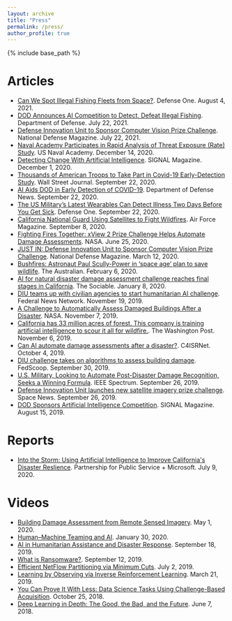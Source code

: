 ```yaml
---
layout: archive
title: "Press"
permalink: /press/
author_profile: true
---
```


{% include base_path %}

Articles
=======
* [Can We Spot Illegal Fishing Fleets from Space?](https://www.defenseone.com/technology/2021/08/can-we-spot-illegal-fishing-fleets-space/184300/). Defense One. August 4, 2021.
* [DOD Announces AI Competition to Detect, Defeat Illegal Fishing](https://www.defense.gov/Explore/News/Article/Article/2703739/dod-announces-ai-competition-to-detect-defeat-illegal-fishing/). Department of Defense. July 22, 2021.
* [Defense Innovation Unit to Sponsor Computer Vision Prize Challenge](https://www.nationaldefensemagazine.org/articles/2020/3/12/defense-innovation-unit-to-sponsor-computer-vision-prize-challenge). National Defense Magazine. July 22, 2021.
* [Naval Academy Participates in Rapid Analysis of Threat Exposure (Rate) Study](https://www.usna.edu/NewsCenter/2020/12/Naval_Academy_Participates_in_Rapid_Analysis_of_Threat_Exposure_Rate_Study.php). US Naval Academy. December 14, 2020.
* [Detecting Change With Artificial Intelligence](https://www.afcea.org/content/detecting-change-artificial-intelligence). SIGNAL Magazine. December 1, 2020.
* [Thousands of American Troops to Take Part in Covid-19 Early-Detection Study](https://www.wsj.com/articles/thousands-of-american-troops-to-take-part-in-covid-19-early-detection-study-11600772402). Wall Street Journal. September 22, 2020.
* [AI Aids DOD in Early Detection of COVID-19](https://www.defense.gov/Explore/News/Article/Article/2356086/ai-aiding-dod-in-early-detection-of-covid-19-say-technologists/). Department of Defense News. September 22, 2020.
* [The US Military’s Latest Wearables Can Detect Illness Two Days Before You Get Sick](https://www.defenseone.com/technology/2020/09/militarys-latest-wearables-can-detect-illness-two-days-you-get-sick/168664/). Defense One. September 22, 2020.
* [California National Guard Using Satellites to Fight Wildfires](https://www.airforcemag.com/california-national-guard-using-satellites-to-fight-wildfires/). Air Force Magazine. September 8, 2020.
* [Fighting Fires Together: xView 2 Prize Challenge Helps Automate Damage Assessments](https://appliedsciences.nasa.gov/our-impact/news/fighting-fires-together-xview-2-prize-challenge-helps-automate-damage-assessments). NASA. June 25, 2020.
* [JUST IN: Defense Innovation Unit to Sponsor Computer Vision Prize Challenge](https://www.nationaldefensemagazine.org/articles/2020/3/12/defense-innovation-unit-to-sponsor-computer-vision-prize-challenge). National Defense Magazine. March 12, 2020.
* [Bushfires: Astronaut Paul Scully-Power in ‘space age’ plan to save wildlife](https://www.theaustralian.com.au/science/bushfires-astronaut-paul-scullypower-in-space-age-plan-to-save-wildlife/news-story/b51795c4612c77213d387c995fa17b9f). The Australian. February 6, 2020.
* [AI for natural disaster damage assessment challenge reaches final stages in California](https://sociable.co/technology/ai-natural-disaster-damage-assessment-california/). The Sociable. January 8, 2020.
* [DIU teams up with civilian agencies to start humanitarian AI challenge](https://federalnewsnetwork.com/artificial-intelligence/2019/11/diu-teams-up-with-civilian-agencies-to-start-humanitarian-ai-challenge/). Federal News Network. November 19, 2019.
* [A Challenge to Automatically Assess Damaged Buildings After a Disaster](https://appliedsciences.nasa.gov/our-impact/story/challenge-automatically-assess-damaged-buildings-after-disaster). NASA. November 7, 2019.
* [California has 33 million acres of forest. This company is training artificial intelligence to scour it all for wildfire.](https://www.washingtonpost.com/technology/2019/11/06/california-has-million-acres-forest-this-company-is-training-artificial-intelligence-scour-it-all-wildfire/). The Washington Post. November 6, 2019.
* [Can AI automate damage assessments after a disaster?](https://www.c4isrnet.com/intel-geoint/2019/10/04/can-ai-automate-damage-assessments-after-a-disaster/). C4ISRNet. October 4, 2019.
* [DIU challenge takes on algorithms to assess building damage](https://www.fedscoop.com/xview2-challenge-building-damage-disaster-recovery/). FedScoop. September 30, 2019.
* [U.S. Military, Looking to Automate Post-Disaster Damage Recognition, Seeks a Winning Formula](https://spectrum.ieee.org/tech-talk/computing/software/defense-department-launches-disastrous-computer-vision-contest). IEEE Spectrum. September 26, 2019.
* [Defense Innovation Unit launches new satellite imagery prize challenge](https://spacenews.com/defense-innovation-unit-launches-new-satellite-imagery-prize-challenge/). Space News. September 26, 2019.
* [DOD Sponsors Artificial Intelligence Competition](https://www.afcea.org/content/dod-sponsors-artificial-intelligence-competition). SIGNAL Magazine. August 15, 2019.

Reports
=======
* [Into the Storm: Using Artificial Intelligence to Improve California's Disaster Reslience](https://ourpublicservice.org/publications/into-the-storm-using-artificial-intelligence-to-improve-californias-disaster-resilience/). Partnership for Public Service + Microsoft. July 9, 2020.

Videos
=======
* [Building Damage Assessment from Remote Sensed Imagery](https://www.youtube.com/watch?v=Gv5iAgzxtPg). May 1, 2020.
* [Human–Machine Teaming and AI](https://www.youtube.com/watch?v=S1Hvhapt_Z0). January 30, 2020.
* [AI in Humanitarian Assistance and Disaster Response](https://www.youtube.com/watch?v=UW5CP9YahG0). September 18, 2019.
* [What is Ransomware?](https://www.youtube.com/watch?v=FXJ0Vr4jtus). September 12, 2019.
* [Efficient NetFlow Partitioning via Minimum Cuts](https://www.youtube.com/watch?v=5PNCr9e6s5I). July 2, 2019.
* [Learning by Observing via Inverse Reinforcement Learning](https://www.youtube.com/watch?v=5Cfd5btfR3g). March 21, 2019.
* [You Can Prove It With Less: Data Science Tasks Using Challenge-Based Acquisition](https://www.youtube.com/watch?v=5IwDm9McL-o). October 25, 2018.
* [Deep Learning in Depth: The Good, the Bad, and the Future](https://www.youtube.com/watch?v=9XVeaHI-pVM). June 7, 2018.
